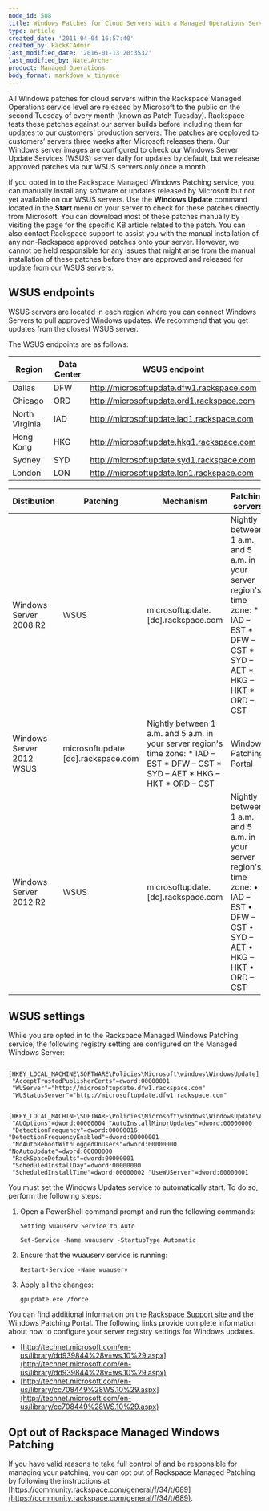 ```yaml
---
node_id: 508
title: Windows Patches for Cloud Servers with a Managed Operations Service Level
type: article
created_date: '2011-04-04 16:57:40'
created_by: RackKCAdmin
last_modified_date: '2016-01-13 20:3532'
last_modified_by: Nate.Archer
product: Managed Operations
body_format: markdown_w_tinymce
---
```


All Windows patches for cloud servers within the Rackspace Managed Operations service level are released by Microsoft to the public on the second Tuesday of every month (known as Patch Tuesday). Rackspace tests these patches against our server builds before including them for updates to our customers' production servers. The patches are deployed to customers’ servers three weeks after Microsoft releases them. Our Windows server images are configured to check our Windows Server Update Services (WSUS) server daily for updates by default, but we release approved patches via our WSUS servers only once a month.

If you opted in to the Rackspace Managed Windows Patching service, you can manually install any software or updates released by Microsoft but not yet available on our WSUS servers. Use the **Windows Update** command located in the **Start** menu on your server to check for these patches directly from Microsoft. You can download most of these patches manually by visiting the page for the specific KB article related to the patch. You can also contact Rackspace support to assist you with the manual installation of any non-Rackspace approved patches onto your server. However, we cannot be held responsible for any issues that might arise from the manual installation of these patches before they are approved and released for update from our WSUS servers.

## WSUS endpoints

WSUS servers are located in each region where you can connect Windows Servers to pull approved Windows updates. We recommend that you get updates from the closest WSUS server.

The WSUS endpoints are as follows:

| Region | Data Center | WSUS endpoint |
| ------ | ----------- | ------------- |
| Dallas | DFW	 | http://microsoftupdate.dfw1.rackspace.com |
| Chicago	 | ORD | http://microsoftupdate.ord1.rackspace.com |
| North Virginia | IAD | http://microsoftupdate.iad1.rackspace.com |
| Hong Kong | HKG | http://microsoftupdate.hkg1.rackspace.com |
| Sydney | SYD | http://microsoftupdate.syd1.rackspace.com |
| London | LON | http://microsoftupdate.lon1.rackspace.com |


| Distibution | Patching | Mechanism | Patching servers | Frequency |
| ----------- | -------- | --------- | ---------------- | --------- |
| Windows Server 2008 R2 | WSUS	 | microsoftupdate.[dc].rackspace.com | Nightly between 1 a.m. and 5 a.m. in your server region's time zone: * IAD – EST * DFW – CST * SYD – AET * HKG – HKT * ORD – CST | Windows Patching Portal |
| Windows Server 2012 WSUS	 | microsoftupdate.[dc].rackspace.com | Nightly between 1 a.m. and 5 a.m. in your server region's time zone: * IAD – EST * DFW – CST * SYD – AET * HKG – HKT * ORD – CST | Windows Patching Portal |  |
| Windows Server 2012 R2 | WSUS | microsoftupdate.[dc].rackspace.com | Nightly between 1 a.m. and 5 a.m. in your server region's time zone: • IAD – EST • DFW – CST • SYD – AET • HKG – HKT • ORD – CST | Windows Patching Portal |

## WSUS settings

While you are opted in to the Rackspace Managed Windows Patching service, the following registry setting are configured on the Managed Windows Server:

     [HKEY_LOCAL_MACHINE\SOFTWARE\Policies\Microsoft\windows\WindowsUpdate]
	 "AcceptTrustedPublisherCerts"=dword:00000001
	 "WUServer"="http://microsoftupdate.dfw1.rackspace.com"
	 "WUStatusServer"="http://microsoftupdate.dfw1.rackspace.com"
	 
     [HKEY_LOCAL_MACHINE\SOFTWARE\Policies\Microsoft\windows\WindowsUpdate\AU]
	 "AUOptions"=dword:00000004 "AutoInstallMinorUpdates"=dword:00000000
	 "DetectionFrequency"=dword:00000016 "DetectionFrequencyEnabled"=dword:00000001
	 "NoAutoRebootWithLoggedOnUsers"=dword:00000000 "NoAutoUpdate"=dword:00000000
	 "RackSpaceDefaults"=dword:00000001
	 "ScheduledInstallDay"=dword:00000000
	 "ScheduledInstallTime"=dword:00000002 "UseWUServer"=dword:00000001


You must set the Windows Updates service to automatically start. To do so, perform the following steps:

1.	Open a PowerShell command prompt and run the following commands: 
		
		Setting wuauserv Service to Auto
		
		Set-Service -Name wuauserv -StartupType Automatic

2.	Ensure that the wuauserv service is running:

		Restart-Service -Name wuauserv

3.	Apply all the changes:

		gpupdate.exe /force


You can find additional information on the [Rackspace Support site](http://support.rackspace.com) and the Windows Patching Portal. The following links provide complete information about how to configure your server registry settings for Windows updates.

 - [http://technet.microsoft.com/en-us/library/dd939844%28v=ws.10%29.aspx](http://technet.microsoft.com/en-us/library/dd939844%28v=ws.10%29.aspx)
 - [http://technet.microsoft.com/en-us/library/cc708449%28WS.10%29.aspx](http://technet.microsoft.com/en-us/library/cc708449%28WS.10%29.aspx)

## Opt out of Rackspace Managed Windows Patching

If you have valid reasons to take full control of and be responsible for managing your patching, you can opt out of Rackspace Managed Patching by following the instructions at [https://community.rackspace.com/general/f/34/t/689](https://community.rackspace.com/general/f/34/t/689).
